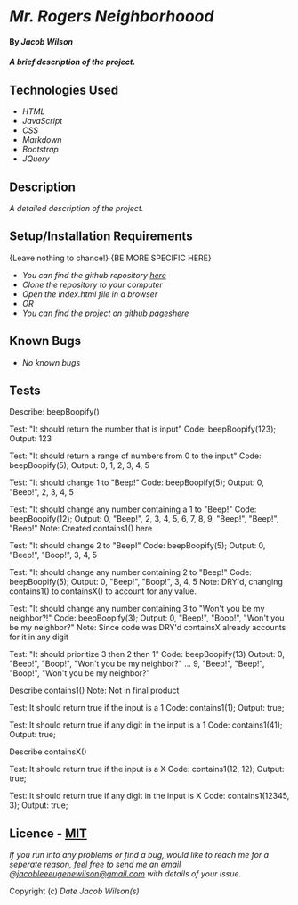 # _Mr. Rogers Neighborhoood_

#### By _**Jacob Wilson**_

#### _A brief description of the project._

## Technologies Used

* _HTML_
* _JavaScript_
* _CSS_
* _Markdown_
* _Bootstrap_
* _JQuery_

## Description

_A detailed description of the project._

## Setup/Installation Requirements

{Leave nothing to chance!}
{BE MORE SPECIFIC HERE}
* _You can find the github repository [here](https://github.com/JLEWilson/mr_rogers_neighborhood.git)_
* _Clone the repository to your computer_
* _Open the index.html file in a browser_
* _OR_
* _You can find the project on github pages[here]()_

## Known Bugs

* _No known bugs_

## Tests

Describe: beepBoopify()

Test: "It should return the number that is input"
Code: beepBoopify(123);
Output: 123

Test: "It should return a range of numbers from 0 to the input"
Code: beepBoopify(5);
Output: 0, 1, 2, 3, 4, 5

Test: "It should change 1 to "Beep!"
Code: beepBoopify(5);
Output: 0, "Beep!", 2, 3, 4, 5

Test: "It should change any number containing a 1 to "Beep!"
Code: beepBoopify(12);
Output: 0, "Beep!", 2, 3, 4, 5, 6, 7, 8, 9, "Beep!", "Beep!", "Beep!"
Note: Created contains1() here

Test: "It should change 2 to "Beep!"
Code: beepBoopify(5);
Output: 0, "Beep!", "Boop!", 3, 4, 5

Test: "It should change any number containing 2 to "Beep!"
Code: beepBoopify(5);
Output: 0, "Beep!", "Boop!", 3, 4, 5
Note: DRY'd, changing contains1() to containsX() to account for any value.

Test: "It should change any number containing 3 to "Won't you be my neighbor?!"
Code: beepBoopify(3);
Output: 0, "Beep!", "Boop!", "Won't you be my neighbor?"
Note: Since code was DRY'd containsX already accounts for it in any digit

Test: "It should prioritize 3 then 2 then 1"
Code: beepBoopify(13)
Output: 0, "Beep!", "Boop!", "Won't you be my neighbor?" ... 9, "Beep!", "Beep!", "Boop!", "Won't you be my neighbor?"

Describe contains1()
Note: Not in final product

Test: It should return true if the input is a 1
Code: contains1(1);
Output: true;

Test: It should return true if any digit in the input is a 1
Code: contains1(41);
Output: true;

Describe containsX()

Test: It should return true if the input is a X
Code: contains1(12, 12);
Output: true;

Test: It should return true if any digit in the input is X
Code: contains1(12345, 3);
Output: true;


## Licence - [MIT](https://opensource.org/licenses/MIT)

_If you run into any problems or find a bug, would like to reach me for a seperate reason, feel free to send me an email @jacobleeeugenewilson@gmail.com with details of your issue._

Copyright (c) _Date_ _Jacob Wilson(s)_